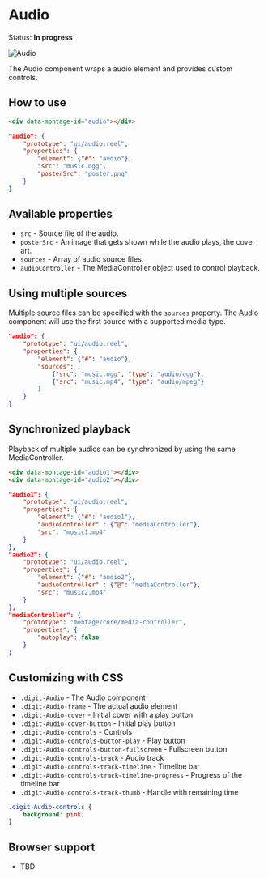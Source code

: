 # Audio

Status: __In progress__

![Audio](https://raw.github.com/montagejs/digit/master/ui/audio.reel/screenshot.png)

The Audio component wraps a audio element and provides custom controls.

## How to use

```html
<div data-montage-id="audio"></div>
```

```json
"audio": {
    "prototype": "ui/audio.reel",
    "properties": {
        "element": {"#": "audio"},
        "src": "music.ogg",
        "posterSrc": "poster.png"
    }
}
```


## Available properties

* `src` - Source file of the audio.
* `posterSrc` - An image that gets shown while the audio plays, the cover art.
* `sources` - Array of audio source files.
* `audioController` - The MediaController object used to control playback.


## Using multiple sources

Multiple source files can be specified with the `sources` property. The Audio component will use the first source with a supported media type.

```json
"audio": {
    "prototype": "ui/audio.reel",
    "properties": {
        "element": {"#": "audio"},
        "sources": [
            {"src": "music.ogg", "type": "audio/ogg"},
            {"src": "music.mp4", "type": "audio/mpeg"}
        ]
    }
}
```


## Synchronized playback

Playback of multiple audios can be synchronized by using the same MediaController.

```html
<div data-montage-id="audio1"></div>
<div data-montage-id="audio2"></div>
```

```json
"audio1": {
    "prototype": "ui/audio.reel",
    "properties": {
        "element": {"#": "audio1"},
        "audioController" : {"@": "mediaController"},
        "src": "music1.mp4"
    }
},
"audio2": {
    "prototype": "ui/audio.reel",
    "properties": {
        "element": {"#": "audio2"},
        "audioController" : {"@": "mediaController"},
        "src": "music2.mp4"
    }
},
"mediaController": {
    "prototype": "montage/core/media-controller",
    "properties": {
        "autoplay": false
    }
}
```

## Customizing with CSS

* `.digit-Audio` - The Audio component
* `.digit-Audio-frame` - The actual audio element
* `.digit-Audio-cover` - Initial cover with a play button
* `.digit-Audio-cover-button` - Initial play button
* `.digit-Audio-controls` - Controls
* `.digit-Audio-controls-button-play` - Play button
* `.digit-Audio-controls-button-fullscreen` - Fullscreen button
* `.digit-Audio-controls-track` - Audio track
* `.digit-Audio-controls-track-timeline` - Timeline bar
* `.digit-Audio-controls-track-timeline-progress` - Progress of the timeline bar
* `.digit-Audio-controls-track-thumb` - Handle with remaining time


```css
.digit-Audio-controls {
    background: pink;
}
```



## Browser support

* TBD